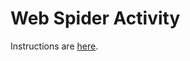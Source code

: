 # Web Spider Activity

Instructions are [here](https://docs.google.com/document/d/1680_WWRhhiAjcjDU2dNPrJ6603wmaSsLuCA3-baGrn4/edit?usp=sharing).
